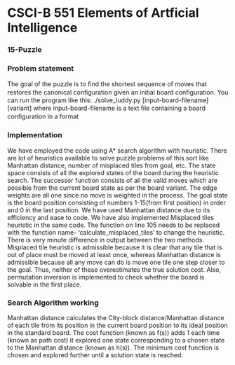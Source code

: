 # CSCI-B 551 Elements of Artficial Intelligence

### 15-Puzzle

### Problem statement
The goal of the puzzle is to ﬁnd the shortest sequence of moves that restores the canonical conﬁguration given an initial board conﬁguration. You can run the program like this:
./solve_luddy.py [input-board-filename] [variant]
where input-board-filename is a text ﬁle containing a board conﬁguration in a format

### Implementation
We have employed the code using A* search algorithm with heuristic. There are lot of heuristics available to solve puzzle problems of this sort like Manhattan distance, number of misplaced tiles from goal, etc. The state space consists of all the explored states of the board during the heuristic search. The successor function consists of all the valid moves which are possible from the current board state as per the board variant. The edge weights are all one since no move is weighted in the process. The goal state is the board position consisting of numbers 1-15(from first position) in order and 0 in the last position. We have used Manhattan distance due to its efficiency and ease to code. We have also implemented Misplaced tiles heuristic in the same code. The function on line 105 needs to be replaced with the function name- ‘calculate_misplaced_tiles’ to change the heuristic. There is very minute difference in output between the two methods. Misplaced tile heuristic is admissible because it is clear that any tile that is out of place must be moved at least once, whereas Manhattan distance is admissible because all any move can do is move one tile one step closer to the goal. Thus, neither of these overestimates the true solution cost. Also, permutation inversion is implemented to check whether the board is solvable in the first place.

### Search Algorithm working
Manhattan distance calculates the City-block distance/Manhattan distance of each tile from its position in the current board position to its ideal position in the standard board. The cost function (known as f(s)) adds 1 each time (known as path cost) it explored one state corresponding to a chosen state to the Manhattan distance (known as h(s)). The minimum cost function is chosen and explored further until a solution state is reached.
